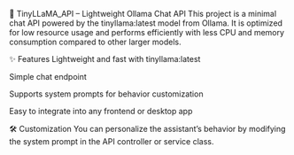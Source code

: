 🦙 TinyLLaMA_API – Lightweight Ollama Chat API
This project is a minimal chat API powered by the tinyllama:latest model from Ollama. 
It is optimized for low resource usage and performs efficiently with less CPU and memory consumption compared to other larger models.

✨ Features
Lightweight and fast with tinyllama:latest

Simple chat endpoint

Supports system prompts for behavior customization

Easy to integrate into any frontend or desktop app

🛠️ Customization
You can personalize the assistant’s behavior by modifying the system prompt in the API controller or service class.
